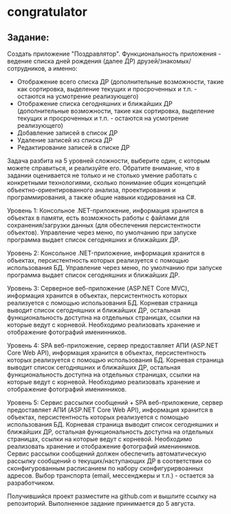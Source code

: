 # congratulator
## Задание:
 
Создать приложение "Поздравлятор". Функциональность приложения - ведение списка дней рождения (далее ДР) друзей/знакомых/сотрудников, а именно:
- Отображение всего списка ДР (дополнительные возможности, такие как сортировка, выделение текущих и просроченных и т.п. - остаются на усмотрение реализующего)  
- Отображение списка сегодняшних и ближайших ДР (дополнительные возможности, такие как сортировка, выделение текущих и просроченных и т.п. - остаются на усмотрение реализующего)  
- Добавление записей в список ДР
- Удаление записей из списка ДР
- Редактирование записей в списке ДР 
 
Задача разбита на 5 уровней сложности, выберите один, с которым можете справиться, и реализуйте его. Обратите внимание, что в задании оценивается не только и не столько умение работать с конкретными технологиями, сколько понимание общих концепций объектно-ориентированного анализа, проектирования и программирования, а также общие навыки кодирования на C#.  
 
Уровень 1: Консольное .NET-приложение, информация хранится в объектах в памяти, есть возможность работы с файлами для сохранения/загрузки данных (для обеспечения персистентности объектов). Управление через меню, по умолчанию при запуске программа выдает список сегодняшних и ближайших ДР.
 
Уровень 2: Консольное .NET-приложение, информация хранится в объектах, персистентность которых реализуется с помощью использования БД. Управление через меню, по умолчанию при запуске программа выдает список сегодняшних и ближайших ДР.
 
Уровень 3: Серверное веб-приложение (ASP.NET Core MVC), информация хранится в объектах, персистентность которых реализуется с помощью использования БД. Корневая страница выводит список сегодняшних и ближайших ДР, остальная функциональность доступна на отдельных страницах, ссылки на которые ведут с корневой. Необходимо реализовать хранение и отображение фотографий именинников.
 
Уровень 4: SPA веб-приложение, сервер предоставляет АПИ (ASP.NET Core Web API), информация хранится в объектах, персистентность которых реализуется с помощью использования БД. Корневая страница выводит список сегодняшних и ближайших ДР, остальная функциональность доступна на отдельных страницах, ссылки на которые ведут с корневой. Необходимо реализовать хранение и отображение фотографий именинников.
 
Уровень 5: Сервис рассылки сообщений + SPA веб-приложение, сервер предоставляет АПИ (ASP.NET Core Web API), информация хранится в объектах, персистентность которых реализуется с помощью использования БД. Корневая страница выводит список сегодняшних и ближайших ДР, остальная функциональность доступна на отдельных страницах, ссылки на которые ведут с корневой. Необходимо реализовать хранение и отображение фотографий именинников. Сервис рассылки сообщений должен обеспечить автоматическую рассылку сообщений о текущих/наступающих ДР в соответствии со сконфигурованным расписанием по набору сконфигурирвоанных адресов. Выбор транспорта (email, мессенджеры и т.п.) - остается за разработчиком.
 
Получившийся проект разместите на github.com и вышлите ссылку на репозиторий. Выполненное задание принимается до 5 августа.
